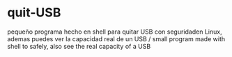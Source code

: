 # quit-USB
pequeño programa hecho en shell para quitar USB con seguridaden Linux, ademas puedes ver la capacidad real de un USB / small program made with shell to safely,  also see the real capacity of a USB
